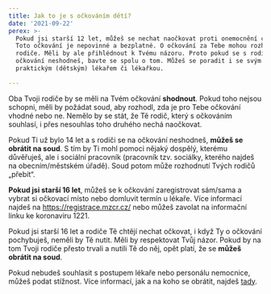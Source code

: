 ```yaml
---
title: Jak to je s očkováním dětí?
date: '2021-09-22'
perex: >-
  Pokud jsi starší 12 let, můžeš se nechat naočkovat proti onemocnění covid-19.
  Toto očkování je nepovinné a bezplatné. O očkování za Tebe mohou rozhodnout
  rodiče. Měli by ale přihlédnout k Tvému názoru. Proto pokud se s rodiči na
  očkování neshodneš, bavte se spolu o tom. Můžeš se poradit i se svým
  praktickým (dětským) lékařem či lékařkou.

---
```



<p>Oba Tvoji rodiče by se měli na Tvém očkování <strong>shodnout</strong>. Pokud toho nejsou schopni, měli by požádat soud, aby rozhodl, zda je pro Tebe očkování vhodné nebo ne. Nemělo by se stát, že Tě rodič, který s očkováním souhlasí, i přes nesouhlas toho druhého nechá naočkovat.</p><p>Pokud Ti už bylo 14 let a s rodiči se na očkování neshodneš, <strong>můžeš se obrátit na soud</strong>. S tím by Ti mohl pomoci nějaký dospělý, kterému důvěřuješ, ale i sociální pracovník (pracovník tzv. sociálky, kterého najdeš na obecním/městském úřadě). Soud potom může rozhodnutí Tvých rodičů „přebít“.</p><p><strong>Pokud jsi starší 16 let</strong>, můžeš se k očkování zaregistrovat sám/sama a vybrat si očkovací místo nebo domluvit termín u lékaře. Více informací najdeš na <a href="https://registrace.mzcr.cz/" target="_blank">https://registrace.mzcr.cz/</a> nebo můžeš zavolat na informační linku ke koronaviru 1221.</p><p>Pokud jsi starší 16 let a rodiče Tě chtějí nechat očkovat, i když Ty o očkování pochybuješ, neměli by Tě nutit. Měli by respektovat Tvůj názor. Pokud by na tom Tvoji rodiče přesto trvali a nutili Tě do něj, opět platí, že se <strong>můžeš obrátit na soud</strong>. </p><p>Pokud nebudeš souhlasit s postupem lékaře nebo personálu nemocnice, můžeš podat stížnost. Více informací, jak a na koho se obrátit, najdeš <a href="i-deti-si-mohou-stezovat-na-lekare/">tady</a>.</p>

